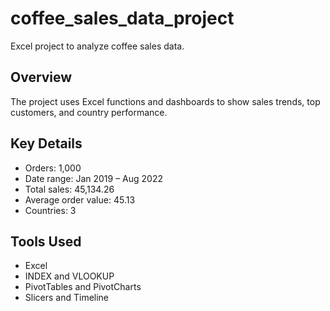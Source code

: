 # coffee_sales_data_project

Excel project to analyze coffee sales data.

## Overview

The project uses Excel functions and dashboards to show sales trends, top customers, and country performance.

## Key Details

- Orders: 1,000  
- Date range: Jan 2019 – Aug 2022  
- Total sales: 45,134.26  
- Average order value: 45.13  
- Countries: 3  

## Tools Used

- Excel  
- INDEX and VLOOKUP  
- PivotTables and PivotCharts  
- Slicers and Timeline  
 

